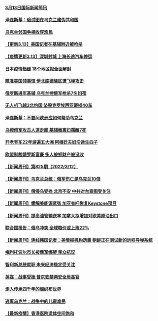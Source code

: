 #### [3月13日国际新闻简讯](../pages/prog202/a103372716.md?t=03140305) 
#### [泽连斯基：俄试图在乌克兰建伪共和国](../pages/prog202/a103372692.md?t=03140305) 
#### [乌克兰邻国争相收容难民](../pages/prog202/a103372681.md?t=03140305) 
#### [【更新3.13】美国记者在基辅附近被枪杀](../pages/prog202/a103372537.md?t=03140305) 
#### [【疫情更新3.13】深圳封城 上海长途汽车停运](../pages/prog202/a103360523.md?t=03140305) 
#### [日本疫情趋缓 18个地区拟全面解封](../pages/prog202/a103372611.md?t=03140305) 
#### [瞄准美国领事馆 伊北库德族区遭飞弹攻击](../pages/prog202/a103372588.md?t=03140305) 
#### [俄罗斯进军基辅 乌克兰控俄军枪杀7名妇孺](../pages/prog202/a103372542.md?t=03140305) 
#### [无人机飞越3北约国 坠毁克罗埃西亚砸损40车](../pages/prog202/a103372567.md?t=03140305) 
#### [泽连斯基：不要问欧洲应如何帮助乌克兰](../pages/prog202/a103372534.md?t=03140305) 
#### [乌控俄军攻击人道走廊 基辅撤离妇孺酿7死](../pages/prog202/a103372539.md?t=03140305) 
#### [开老爷车22年游遍五大洲 阿根廷夫妇沿途生四子](../pages/prog202/a103372479.md?t=03140305) 
#### [欧盟制裁俄罗斯富豪 多人被抓财产被没收](../pages/prog202/a103372469.md?t=03140305) 
#### [【新闻周刊】第825期（2022/3/12）](../pages/prog202/a103372397.md?t=03140305) 
#### [【新闻周刊】乌克兰总统：俄军伤亡是乌克兰10倍](../pages/prog202/a103372386.md?t=03140305) 
#### [【新闻周刊】俄侵乌受挫 北京不安 中共对台意图受关注](../pages/prog202/a103372310.md?t=03140305) 
#### [【新闻周刊】缓解美能源紧张 加亚省吁恢复Keystone项目](../pages/prog202/a103370353.md?t=03140305) 
#### [【新闻周刊】提高油管输送率 加拿大拟增加对欧美原油出口](../pages/prog202/a103371385.md?t=03140305) 
#### [联合国报告：俄乌冲突 全球粮价或上涨22%](../pages/prog202/a103372317.md?t=03140305) 
#### [【新闻周刊】连线韩国记者：美情报机构透露 朝鲜正在测试新的远程导弹系统](../pages/prog202/a103372308.md?t=03140305) 
#### [梅利托波尔市长被俄军绑架 民众抗议](../pages/prog202/a103372301.md?t=03140305) 
#### [智利新总统就职 未来经济稳定受关注](../pages/prog202/a103372293.md?t=03140305) 
#### [英媒：战事受挫 普京软禁两安全局高官](../pages/prog202/a103372217.md?t=03140305) 
#### [走入传承四千年的缀织布世界](../pages/prog202/a103372212.md?t=03140305) 
#### [逃离乌克兰：战争中的儿童难民](../pages/prog202/a103372055.md?t=03140305) 
#### [【最新疫情】香港医院遗体空间饱和](../pages/prog202/a103372036.md?t=03140305) 
